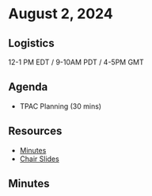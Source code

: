 # August 2, 2024

## Logistics

12-1 PM EDT / 9-10AM PDT / 4-5PM GMT

## Agenda

* TPAC Planning (30 mins)

## Resources

* [Minutes](https://docs.google.com/document/d/1_FPbaG9ybjpC32SyxCDPogJpndFqYlHJzf9EPFstygg/edit?usp=sharing)
* [Chair Slides](https://docs.google.com/presentation/d/1Ya1yiof6_h1R3OyS1wa9dqzkxwqP4DWuzD-2HydB84c/edit?usp=sharing)

## Minutes
